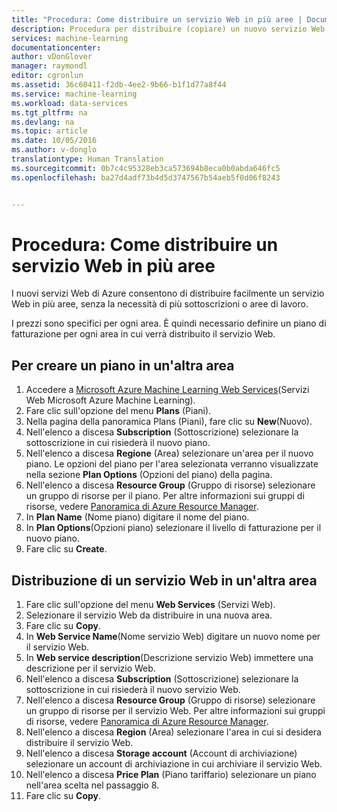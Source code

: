 ```yaml
---
title: "Procedura: Come distribuire un servizio Web in più aree | Documentazione Microsoft"
description: Procedura per distribuire (copiare) un nuovo servizio Web in altre aree.
services: machine-learning
documentationcenter: 
author: vDonGlover
manager: raymondl
editor: cgronlun
ms.assetid: 36c60411-f2db-4ee2-9b66-b1f1d77a8f44
ms.service: machine-learning
ms.workload: data-services
ms.tgt_pltfrm: na
ms.devlang: na
ms.topic: article
ms.date: 10/05/2016
ms.author: v-donglo
translationtype: Human Translation
ms.sourcegitcommit: 0b7c4c95328eb3ca573694b8eca0b0abda646fc5
ms.openlocfilehash: ba27d4adf73b4d5d3747567b54aeb5f0d06f8243


---
```

# <a name="how-to-deploy-a-web-service-to-multiple-regions"></a>Procedura: Come distribuire un servizio Web in più aree
I nuovi servizi Web di Azure consentono di distribuire facilmente un servizio Web in più aree, senza la necessità di più sottoscrizioni o aree di lavoro. 

I prezzi sono specifici per ogni area. È quindi necessario definire un piano di fatturazione per ogni area in cui verrà distribuito il servizio Web.

## <a name="to-create-a-plan-in-another-region"></a>Per creare un piano in un'altra area
1. Accedere a [Microsoft Azure Machine Learning Web Services](https://services.azureml.net/)(Servizi Web Microsoft Azure Machine Learning).
2. Fare clic sull'opzione del menu **Plans** (Piani).
3. Nella pagina della panoramica Plans (Piani), fare clic su **New**(Nuovo).
4. Nell'elenco a discesa **Subscription** (Sottoscrizione) selezionare la sottoscrizione in cui risiederà il nuovo piano.
5. Nell'elenco a discesa **Regione** (Area) selezionare un'area per il nuovo piano. Le opzioni del piano per l'area selezionata verranno visualizzate nella sezione **Plan Options** (Opzioni del piano) della pagina.
6. Nell'elenco a discesa **Resource Group** (Gruppo di risorse) selezionare un gruppo di risorse per il piano. Per altre informazioni sui gruppi di risorse, vedere [Panoramica di Azure Resource Manager](../azure-resource-manager/resource-group-overview.md).
7. In **Plan Name** (Nome piano) digitare il nome del piano.
8. In **Plan Options**(Opzioni piano) selezionare il livello di fatturazione per il nuovo piano.
9. Fare clic su **Create**.

## <a name="deploying-the-web-service-to-another-region"></a>Distribuzione di un servizio Web in un'altra area
1. Fare clic sull'opzione del menu **Web Services** (Servizi Web).
2. Selezionare il servizio Web da distribuire in una nuova area.
3. Fare clic su **Copy**.
4. In **Web Service Name**(Nome servizio Web) digitare un nuovo nome per il servizio Web.
5. In **Web service description**(Descrizione servizio Web) immettere una descrizione per il servizio Web.
6. Nell'elenco a discesa **Subscription** (Sottoscrizione) selezionare la sottoscrizione in cui risiederà il nuovo servizio Web.
7. Nell'elenco a discesa **Resource Group** (Gruppo di risorse) selezionare un gruppo di risorse per il servizio Web. Per altre informazioni sui gruppi di risorse, vedere [Panoramica di Azure Resource Manager](../azure-resource-manager/resource-group-overview.md).
8. Nell'elenco a discesa **Region** (Area) selezionare l'area in cui si desidera distribuire il servizio Web.
9. Nell'elenco a discesa **Storage account** (Account di archiviazione) selezionare un account di archiviazione in cui archiviare il servizio Web.
10. Nell'elenco a discesa **Price Plan** (Piano tariffario) selezionare un piano nell'area scelta nel passaggio 8.
11. Fare clic su **Copy**.




<!--HONumber=Nov16_HO3-->


